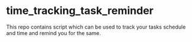 # time_tracking_task_reminder
This repo contains script which can be used to track your tasks schedule and time and remind you for the same.

